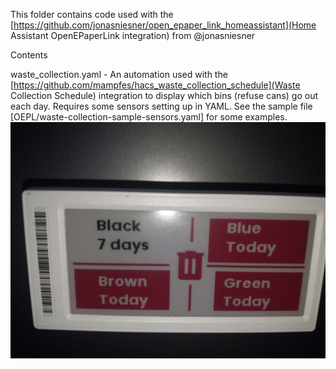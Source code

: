 This folder contains code used with the [https://github.com/jonasniesner/open_epaper_link_homeassistant](Home Assistant OpenEPaperLink integration) from @jonasniesner

Contents

waste_collection.yaml - An automation used with the [https://github.com/mampfes/hacs_waste_collection_schedule](Waste Collection Schedule) integration to display which bins (refuse cans) go out each day. Requires some sensors setting up in YAML. See the sample file [OEPL/waste-collection-sample-sensors.yaml] for some examples.
![The tag on the night the bin should go out (the day before they're emptied)](./bins_tag.jpg)
